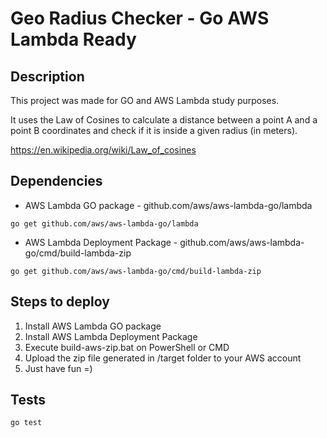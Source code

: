 # Geo Radius Checker - Go AWS Lambda Ready

## Description
This project was made for GO and AWS Lambda study purposes.

It uses the Law of Cosines to calculate a distance between a point A and a point B coordinates and check if it is inside
a given radius (in meters).      

https://en.wikipedia.org/wiki/Law_of_cosines

## Dependencies

* AWS Lambda GO package - github.com/aws/aws-lambda-go/lambda

`go get github.com/aws/aws-lambda-go/lambda`

* AWS Lambda Deployment Package - github.com/aws/aws-lambda-go/cmd/build-lambda-zip

`go get github.com/aws/aws-lambda-go/cmd/build-lambda-zip`

## Steps to deploy

1. Install AWS Lambda GO package 
2. Install AWS Lambda Deployment Package 
3. Execute build-aws-zip.bat on PowerShell or CMD
4. Upload the zip file generated in /target folder to your AWS account
5. Just have fun =)

## Tests

`go test`
